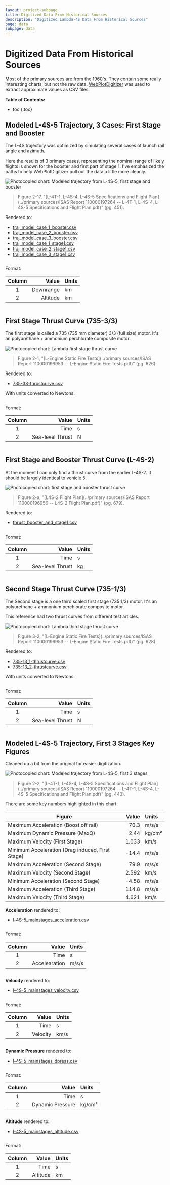 ```yaml
---
layout: project-subpage
title: Digitized Data From Historical Sources
description: "Digitized Lambda-4S Data From Historical Sources"
page: data
subpage: data
---
```


# Digitized Data From Historical Sources

Most of the primary sources are from the 1960's. They contain some really interesting charts, but not the raw data. [WebPlotDigitizer][webplot] was used to extract approximate values as CSV files.

**Table of Contents:**

 * toc
{:toc}






## Modeled L-4S-5 Trajectory, 3 Cases: First Stage and Booster

The L-4S trajectory was optimized by simulating several cases of launch rail angle and azimuth.

Here the results of 3 primary cases, representing the nominal range of likely flights is shown for the booster and first part of stage 1. I've emphasized the paths to help WebPlotDigitizer pull out the data a little more cleanly.

![Photocopied chart: Modeled trajectory from L-4S-5, first stage and booster](L-4-S-5_model_trajectory_stage1.png)

> Figure 2-17, "[L-4T-1, L-4S-4, L-4S-5 Specifications and Flight Plan](../primary sources/ISAS Report 110000197264 -- L-4T-1, L-4S-4, L-4S-5 Specifications and Flight Plan.pdf)" (pg. 451).

Rendered to:

 - [traj_model_case_1_booster.csv](traj_model_case_1_booster.csv)
 - [traj_model_case_2_booster.csv](traj_model_case_2_booster.csv)
 - [traj_model_case_3_booster.csv](traj_model_case_3_booster.csv)
 - [traj_model_case_1_stage1.csv](traj_model_case_1_stage1.csv)
 - [traj_model_case_2_stage1.csv](traj_model_case_2_stage1.csv)
 - [traj_model_case_3_stage1.csv](traj_model_case_3_stage1.csv)

<div class="column is-6" markdown="1">

Format:

 Column |                                Value | Units
 :----: | -----------------------------------: | :-----
    1   | Downrange                            | km
    2   | Altitude                             | km

</div>





## First Stage Thrust Curve (735-3/3)

The first stage is called a 735 (735 mm diameter) 3/3 (full size) motor. It's an polyurethane + ammonium perchlorate composite motor.

![Photocopied chart: Lambda first stage  thrust curve](735-full-thrust.png)

> Figure 2-1, "[L-Engine Static Fire Tests](../primary sources/ISAS Report 110000196953 -- L-Engine Static Fire Tests.pdf)" (pg. 626).

Rendered to:

 - [735-33-thrustcurve.csv](735-33-thrustcurve.csv)

With units converted to Newtons.

<div class="column is-6" markdown="1">

Format:

 Column |                                Value | Units
 :----: | -----------------------------------: | :-----
    1   | Time                                 | s
    2   | Sea-level Thrust                     | N

</div>




## First Stage and Booster Thrust Curve (L-4S-2)

At the moment I can only find a thrust curve from the earlier L-4S-2. It should be largely identical to vehicle 5.

![Photocopied chart: first stage and booster thrust curve](L-4S-2_first_stage_thrust.png)

> Figure 2-a, "[L4S-2 Flight Plan](../primary sources/ISAS Report 110000196956 -- L4S-2 Flight Plan.pdf)" (pg. 679).

Rendered to:

 - [thrust_booster_and_stage1.csv](thrust_booster_and_stage1.csv)


<div class="column is-6" markdown="1">

Format:

 Column |                                Value | Units
 :----: | -----------------------------------: | :-----
    1   | Time                                 | s
    2   | Sea-level Thrust                     | kg

</div>





## Second Stage Thrust Curve (735-1/3)

The Second stage is a one third scaled first stage (735 1/3) motor. It's an polyurethane + ammonium perchlorate composite motor.

This reference had two thrust curves from different test articles.

![Photocopied chart: Lambda third stage  thrust curve](735-third-thrust.png)

> Figure 3-2, "[L-Engine Static Fire Tests](../primary sources/ISAS Report 110000196953 -- L-Engine Static Fire Tests.pdf)" (pg. 628).

Rendered to:

 - [735-13_1-thrustcurve.csv](735-13_1-thrustcurve.csv)
 - [735-13_2-thrustcurve.csv](735-13_2-thrustcurve.csv)


With units converted to Newtons.

<div class="column is-6" markdown="1">

Format:

 Column |                                Value | Units
 :----: | -----------------------------------: | :-----
    1   | Time                                 | s
    2   | Sea-level Thrust                     | N

</div>




## Modeled L-4S-5 Trajectory, First 3 Stages Key Figures

Cleaned up a bit from the original for easier digitization.

![Photocopied chart: Modeled trajectory from L-4S-5, first 3 stages](L-4S-5_flight_overview.png)


> Figure 2-2, "[L-4T-1, L-4S-4, L-4S-5 Specifications and Flight Plan](../primary sources/ISAS Report 110000197264 -- L-4T-1, L-4S-4, L-4S-5 Specifications and Flight Plan.pdf)" (pg. 443).

There are some key numbers highlighted in this chart:

 Figure                                           |   Value | Units
 ------------------------------------------------ | -------: | :----
 Maximum Acceleration (Boost off rail)            |   70.3   | m/s/s
 Maximum Dynamic Pressure (MaxQ)                  |    2.44  | kg/cm&sup2;
 Maximum Velocity (First Stage)                   |    1.033 | km/s
 Minimum Acceleration (Drag induced, First Stage) |  -14.4   | m/s/s
 Maximum Acceleration (Second Stage)              |   79.9   | m/s/s
 Maximum Velocity (Second Stage)                  |    2.592 | km/s
 Minimum Acceleration (Second Stage)              |   -4.58  | m/s/s
 Maximum Acceleration (Third Stage)               |  114.8   | m/s/s
 Maximum Velocity (Third Stage)                   |    4.621 | km/s

**Acceleration** rendered to:

 - [l-4S-5_mainstages_acceleration.csv](l-4S-5_mainstages_acceleration.csv)

<div class="column is-6" markdown="1">

Format:

 Column |                                Value | Units
 :----: | -----------------------------------: | :-----
    1   | Time                                 | s
    2   | Accelearation                        | m/s/s

</div>

**Velocity** rendered to:

 - [l-4S-5_mainstages_velocity.csv](l-4S-5_mainstages_velocity.csv)

<div class="column is-6" markdown="1">

Format:

 Column |                                Value | Units
 :----: | -----------------------------------: | :-----
    1   | Time                                 | s
    2   | Velocity                             | km/s

</div>

**Dynamic Pressure** rendered to:

 - [l-4S-5_mainstages_dpress.csv](l-4S-5_mainstages_dpress.csv)

<div class="column is-6" markdown="1">

Format:

 Column |                                Value | Units
 :----: | -----------------------------------: | :-----
    1   | Time                                 | s
    2   | Dynamic Pressure                     | kg/cm&sup2;

</div>

**Altitude** rendered to:

 - [l-4S-5_mainstages_altitude.csv](l-4S-5_mainstages_altitude.csv)

<div class="column is-6" markdown="1">

Format:

 Column |                                Value | Units
 :----: | -----------------------------------: | :-----
    1   | Time                                 | s
    2   | Altitude                             | km

</div>


[webplot]: http://arohatgi.info/WebPlotDigitizer/app/?
